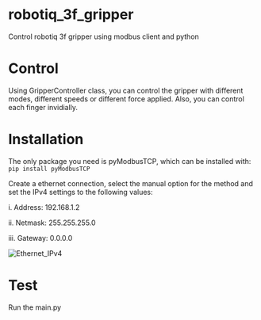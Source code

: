# robotiq_3f_gripper
Control robotiq 3f gripper using modbus client and python

# Control
Using GripperController class, you can control the gripper with different modes, different speeds or different force applied. 
Also, you can control each finger invidially.

# Installation
The only package you need is pyModbusTCP, which can be installed with: `pip install pyModbusTCP`

Create a ethernet connection, select the manual option for the method and set the IPv4 settings to the following values:

i. Address: 192.168.1.2

ii. Netmask: 255.255.255.0

iii. Gateway: 0.0.0.0

![Ethernet_IPv4](https://github.com/baha2r/robotiq_3f_gripper/assets/75396051/2caa843d-18e1-429f-a00c-29b129244c32)

# Test
Run the main.py

